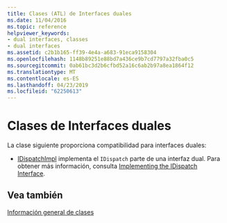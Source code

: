 ```yaml
---
title: Clases (ATL) de Interfaces duales
ms.date: 11/04/2016
ms.topic: reference
helpviewer_keywords:
- dual interfaces, classes
- dual interfaces
ms.assetid: c2b1b165-ff39-4e4a-a683-91eca9158304
ms.openlocfilehash: 1148b89251e88bd7a436ce9b7cd7797a32fba0c5
ms.sourcegitcommit: 0ab61bc3d2b6cfbd52a16c6ab2b97a8ea1864f12
ms.translationtype: MT
ms.contentlocale: es-ES
ms.lasthandoff: 04/23/2019
ms.locfileid: "62250613"
---
```

# <a name="dual-interfaces-classes"></a>Clases de Interfaces duales

La clase siguiente proporciona compatibilidad para interfaces duales:

- [IDispatchImpl](../atl/reference/idispatchimpl-class.md) implementa el `IDispatch` parte de una interfaz dual. Para obtener más información, consulta [Implementing the IDispatch Interface](/previous-versions/windows/desktop/automat/implementing-the-idispatch-interface).

## <a name="see-also"></a>Vea también

[Información general de clases](../atl/atl-class-overview.md)
